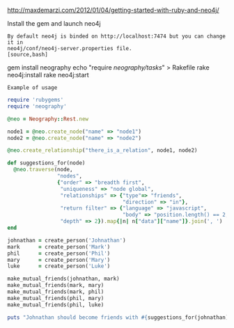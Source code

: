 <http://maxdemarzi.com/2012/01/04/getting-started-with-ruby-and-neo4j/>

Install the gem and launch neo4j

    By default neo4j is binded on http://localhost:7474 but you can change it in
    neo4j/conf/neo4j-server.properties file.
    [source,bash]

gem install neography echo "require *neography/tasks*" \> Rakefile rake neo4j:install rake neo4j:start

    Example of usage

``` ruby
require 'rubygems'
require 'neography'

@neo = Neography::Rest.new

node1 = @neo.create_node("name" => "node1")
node2 = @neo.create_node("name" => "node2")

@neo.create_relationship("there_is_a_relation", node1, node2)

def suggestions_for(node)
  @neo.traverse(node,
                "nodes",
                {"order" => "breadth first",
                 "uniqueness" => "node global",
                 "relationships" => {"type"=> "friends",
                                     "direction" => "in"},
                 "return filter" => {"language" => "javascript",
                                     "body" => "position.length() == 2;"},
                 "depth" => 2}).map{|n| n["data"]["name"]}.join(', ')
end

johnathan = create_person('Johnathan')
mark      = create_person('Mark')
phil      = create_person('Phil')
mary      = create_person('Mary')
luke      = create_person('Luke')

make_mutual_friends(johnathan, mark)
make_mutual_friends(mark, mary)
make_mutual_friends(mark, phil)
make_mutual_friends(phil, mary)
make_mutual_friends(phil, luke)

puts "Johnathan should become friends with #{suggestions_for(johnathan)}"
```
